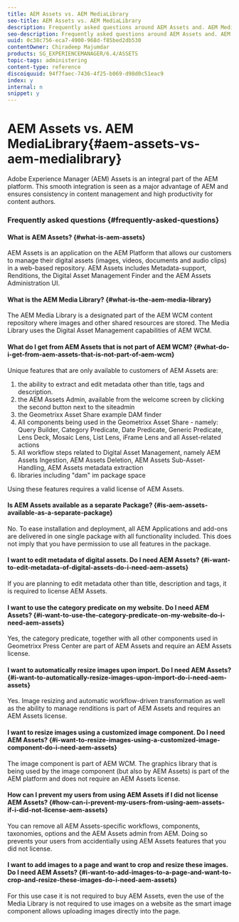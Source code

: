 ```yaml
---
title: AEM Assets vs. AEM MediaLibrary
seo-title: AEM Assets vs. AEM MediaLibrary
description: Frequently asked questions around AEM Assets and. AEM Media Library, including differences between the two.
seo-description: Frequently asked questions around AEM Assets and. AEM Media Library, including differences between the two.
uuid: 0c38c756-eca7-4900-968d-f85bed2db530
contentOwner: Chiradeep Majumdar
products: SG_EXPERIENCEMANAGER/6.4/ASSETS
topic-tags: administering
content-type: reference
discoiquuid: 94f7faec-7436-4f25-b069-d98d0c51eac9
index: y
internal: n
snippet: y
---
```


# AEM Assets vs. AEM MediaLibrary{#aem-assets-vs-aem-medialibrary}

Adobe Experience Manager (AEM) Assets is an integral part of the AEM platform. This smooth integration is seen as a major advantage of AEM and ensures consistency in content management and high productivity for content authors.

### Frequently asked questions {#frequently-asked-questions}

#### What is AEM Assets? {#what-is-aem-assets}

AEM Assets is an application on the AEM Platform that allows our customers to manage their digital assets (images, videos, documents and audio clips) in a web-based repository. AEM Assets includes Metadata-support, Renditions, the Digital Asset Management Finder and the AEM Assets Administration UI.

#### What is the AEM Media Library? {#what-is-the-aem-media-library}

The AEM Media Library is a designated part of the AEM WCM content repository where images and other shared resources are stored. The Media Library uses the Digital Asset Management capabilities of AEM WCM.

#### What do I get from AEM Assets that is not part of AEM WCM? {#what-do-i-get-from-aem-assets-that-is-not-part-of-aem-wcm}

Unique features that are only available to customers of AEM Assets are:

1. the ability to extract and edit metadata other than title, tags and description.  
1. the AEM Assets Admin, available from the welcome screen by clicking the second button next to the siteadmin  
1. the Geometrixx Asset Share example DAM finder  
1. All components being used in the Geometrixx Asset Share - namely: Query Builder, Category Predicate, Date Predicate, Generic Predicate, Lens Deck, Mosaic Lens, List Lens, iFrame Lens and all Asset-related actions  
1. All workflow steps related to Digital Asset Management, namely AEM Assets Ingestion, AEM Assets Deletion, AEM Assets Sub-Asset-Handling, AEM Assets metadata extraction  
1. libraries including "dam" im package space

Using these features requires a valid license of AEM Assets.

#### Is AEM Assets available as a separate Package? {#is-aem-assets-available-as-a-separate-package}

No. To ease installation and deployment, all AEM Applications and add-ons are delivered in one single package with all functionality included. This does not imply that you have permission to use all features in the package.

#### I want to edit metadata of digital assets. Do I need AEM Assets? {#i-want-to-edit-metadata-of-digital-assets-do-i-need-aem-assets}

If you are planning to edit metadata other than title, description and tags, it is required to license AEM Assets.

#### I want to use the category predicate on my website. Do I need AEM Assets? {#i-want-to-use-the-category-predicate-on-my-website-do-i-need-aem-assets}

Yes, the category predicate, together with all other components used in Geometrixx Press Center are part of AEM Assets and require an AEM Assets license.

#### I want to automatically resize images upon import. Do I need AEM Assets? {#i-want-to-automatically-resize-images-upon-import-do-i-need-aem-assets}

Yes. Image resizing and automatic workflow-driven transformation as well as the ability to manage renditions is part of AEM Assets and requires an AEM Assets license.

#### I want to resize images using a customized image component. Do I need AEM Assets? {#i-want-to-resize-images-using-a-customized-image-component-do-i-need-aem-assets}

The image component is part of AEM WCM. The graphics library that is being used by the image component (but also by AEM Assets) is part of the AEM platform and does not require an AEM Assets license.

#### How can I prevent my users from using AEM Assets if I did not license AEM Assets? {#how-can-i-prevent-my-users-from-using-aem-assets-if-i-did-not-license-aem-assets}

You can remove all AEM Assets-specific workflows, components, taxonomies, options and the AEM Assets admin from AEM. Doing so prevents your users from accidentially using AEM Assets features that you did not license.

#### I want to add images to a page and want to crop and resize these images. Do I need AEM Assets? {#i-want-to-add-images-to-a-page-and-want-to-crop-and-resize-these-images-do-i-need-aem-assets}

For this use case it is not required to buy AEM Assets, even the use of the Media Library is not required to use images on a website as the smart image component allows uploading images directly into the page.
